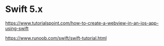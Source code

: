 # Swift 5.x

https://www.tutorialspoint.com/how-to-create-a-webview-in-an-ios-app-using-swift

https://www.runoob.com/swift/swift-tutorial.html



